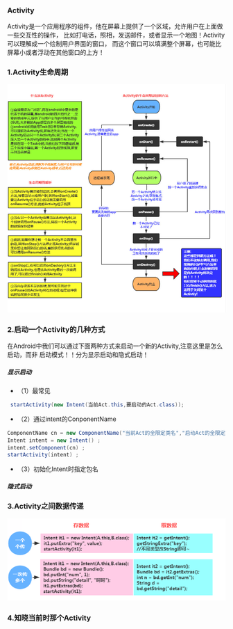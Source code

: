 ### Activity
Activity是一个应用程序的组件，他在屏幕上提供了一个区域，允许用户在上面做一些交互性的操作， 比如打电话，照相，发送邮件，或者显示一个地图！Activity可以理解成一个绘制用户界面的窗口， 而这个窗口可以填满整个屏幕，也可能比屏幕小或者浮动在其他窗口的上方！

### 1.Activity生命周期

![](/assets/Activity生命周期.jpg)

### 2.启动一个Activity的几种方式
在Android中我们可以通过下面两种方式来启动一个新的Activity,注意这里是怎么启动，而非 启动模式！！分为显示启动和隐式启动！

##### 显示启动
* （1）最常见

```java
 startActivity(new Intent(当前Act.this,要启动的Act.class));

```

* （2）通过intent的ConponentName

```java
ComponentName cn = new ComponentName("当前Act的全限定类名","启动Act的全限定类名") ;
Intent intent = new Intent() ;
intent.setComponent(cn) ;
startActivity(intent) ;
```
* （3）初始化Intent时指定包名

##### 隐式启动

### 3.Activity之间数据传递
![](/assets/Activity之间数据传递.png)

### 4.知晓当前时那个Activity
